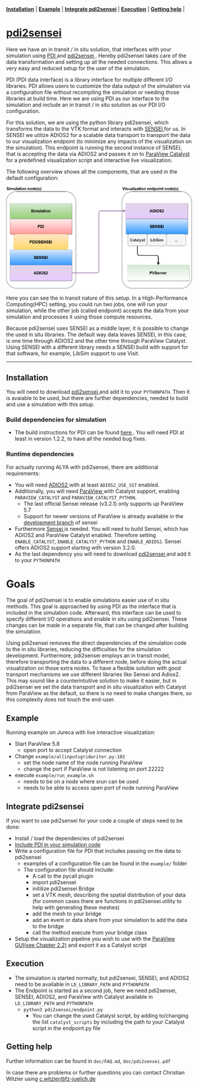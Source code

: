 **[Installation](#installation)** |
**[Example](#example)** |
**[Integrate pdi2sensei](#integrate-pdi2sensei)** |
**[Execution](#execution)** |
**[Getting help](#getting-help)** |

# [pdi2sensei](https://github.com/pdidev/pdi2sensei)


Here we have an in transit / in situ solution, that interfaces with your simulation using [ PDI ](https://pdi.julien-bigot.fr/master/) and [ pdi2sensei ](https://github.com/pdidev/pdi2sensei). Hereby pdi2sensei takes care of the data transformation and setting up all the needed connections. This allows a very easy and reduced setup for the user of the simulation.

PDI (PDI data interface) is a library interface for multiple different I/O libraries. PDI allows users to customize the data output of the simulation via a configuration file without recompiling the simulation or needing those libraries at build time. Here we are using PDI as our interface to the simulation and include an in transit / in situ solution as our PDI I/O configuration.

For this solution, we are using the python library pdi2sensei, which transforms the data to the VTK format and interacts with [ SENSEI ](https://github.com/SENSEI-insitu/SENSEI) for us. In SENSEI we utilize ADIOS2 for a scalable data transport to transport the data to our visualization endpoint (to minimize any impacts of the visualization on the simulation). This endpoint is running the second instance of SENSEI, that is accepting the data via ADIOS2 and passes it on to [ParaView Catalyst](https://www.paraview.org/in-situ/) for a predefined visualization script and interactive live visualization. 

The following overview shows all the components, that are used in the default configuration:

<p align="center">
<img src=docs/overview.png title="Overview over all the components used for the Setup with two different jobs, one for the simulation and one for the visualization Endpoint" width="600" style="float:center"/>
</p>

Here you can see the in transit nature of this setup. In a High-Performance Computing(HPC) setting, you could run two jobs, one will run your simulation, while the other job (called endpoint) accepts the data from your simulation and processes it using those compute resources. 

Because pdi2sensei uses SENSEI as a middle layer, it is possible to change the used in situ libraries. The default way data leaves SENSEI, in this case, is one time through ADIOS2 and the other time through ParaView Catalyst. Using SENSEI with a different library needs a SENSEI build with support for that software, for example, LibSim support to use Visit.

---

## Installation

You will need to download [ pdi2sensei ](https://github.com/pdidev/pdi2sensei) and add it to your `PYTHONPATH`. Then it is avaiable to be used, but there are further dependencies, needed to build and use a simulation with this setup.

### Build dependencies for simulation

 - The build instructions for PDI can be found [ here ](https://pdi.julien-bigot.fr/master/Installation.html). You will need PDI at least in version 1.2.2, to have all the needed bug fixes.


### Runtime dependencies

For actually running ALYA with pdi2sensei, there are additional requirements:
- You will need [ ADIOS2 ](https://adios2.readthedocs.io/en/latest/setting_up/setting_up.html) with at least `ADIOS2_USE_SST` enabled.
- Additionally, you will need [ ParaView ](https://github.com/Kitware/ParaView/blob/master/Documentation/dev/build.md) with Catalyst support, enabling `PARAVIEW_CATALYST` and `PARAVIEW_CATALYST_PYTHON`.
  - The last official Sensei release (v3.2.1) only supports up ParaView 5.7
  - Support for newer versions of ParaView is already available in the [development branch](https://github.com/SENSEI-insitu/SENSEI/tree/develop) of sensei
- Furthermore [ Sensei ](https://github.com/SENSEI-insitu/SENSEI)  is needed. You will need to build Sensei, which has ADIOS2 and ParaView Catalyst enabled. Therefore setting `ENABLE_CATALYST`, `ENABLE_CATALYST_PYTHON` and `ENABLE_ADIOS2`. Sensei offers ADIOS2 support starting with version 3.2.0.
- As the last dependency you will need to download [ pdi2sensei ](https://github.com/pdidev/pdi2sensei) and add it to your `PYTHONPATH`



# Goals

The goal of pdi2sensei is to enable simulations easier use of in situ methods. This goal is approached by using PDI as the interface that is included in the simulation code. Afterward, this interface can be used to specify different I/O operations and enable in situ using pdi2sensei. These changes can be made in a separate file, that can be changed after building the simulation.

Using pdi2sensei removes the direct dependencies of the simulation code to the in situ libraries, reducing the difficulties for the simulation development. Furthermore, pdi2sensei employs an in transit model, therefore transporting the data to a different node, before doing the actual visualization on those extra nodes. To have a flexible solution with good transport mechanisms we use different libraries like Sensei and Adios2. This may sound like a counterintuitive solution to make it easier, but in pdi2sensei we set the data transport and in situ visualization with Catalyst from ParaView as the default, so there is no need to make changes there, so this complexity does not touch the end-user.


## Example

Running example on Jureca with live interactive visualization:

- Start ParaView 5.8
  - open port to accept Catalyst connection
- Change `example/allinputsgridwriter.py:102`
  - set the node name of the node running ParaView
  - change the port if ParaView is not listening on port 22222
- execute `example/run_example.sh` 
  - needs to be on a node where srun can be used
  - needs to be able to access open port of node running ParaView


## Integrate pdi2sensei

If you want to use pdi2sensei for your code a couple of steps need to be done:

- Install / load the dependencies of pdi2sensei
- [Include PDI in your simulation code](https://pdi.julien-bigot.fr/master/Hands_on.html)
- Write a configuration file for PDI that includes passing on the data to pdi2sensei
  - examples of a configuration file can be found in the `example/` folder
  - The configuration file should include:
    - A call to the pycall plugin
    - import pdi2sensei
    - initilize pdi2sensei Bridge
    - set a VTK mesh, describing the spatial distribution of your data (for common cases there are functions in pdi2sensei.utility to help with generating these meshes)
    - add the mesh to your bridge
    - add an event or data share from your simulation to add the data to the bridge
    - call the method execute from your bridge class
- Setup the visualization pipeline you wish to use with the [ParaView GUI(see Chapter 2.2)](https://www.mn.uio.no/astro/english/services/it/help/visualization/paraview/paraviewcatalystguide-5.8.1.pdf) and export it as a Catalyst script


## Execution

- The simulation is started normally, but pdi2sensei, SENSEI, and ADIOS2 need to be available in `LD_LIBRARY_PATH` and `PYTHONPATH`
- The Endpoint is started as a second job, here we need pdi2sensei, SENSEI, ADIOS2, and ParaView with Catalyst available in `LD_LIBRARY_PATH` and `PYTHONPATH`
  - `python3 pdi2sensei/endpoint.py`
    - You can change the used Catalyst script, by adding to/changing the list `catalyst_scripts` by including the path to your Catalyst script in the endpoint.py file


## Getting help

Further information can be found in `doc/FAQ.md`, `doc/pdi2sensei.pdf`

In case there are problems or further questions you can contact Christian Witzler using c.witzler@fz-juelich.de



